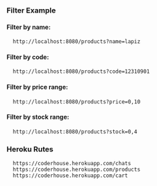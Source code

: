 ### Filter Example

#### Filter by name:
```
  http://localhost:8080/products?name=lapiz
```

#### Filter by code:
```
  http://localhost:8080/products?code=12310901
```

#### Filter by price range:
```
  http://localhost:8080/products?price=0,10
```

#### Filter by stock range:
```
  http://localhost:8080/products?stock=0,4
```

### Heroku Rutes
```
  https://coderhouse.herokuapp.com/chats
  https://coderhouse.herokuapp.com/products
  https://coderhouse.herokuapp.com/cart
```